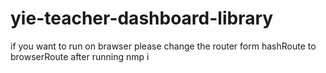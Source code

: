 # yie-teacher-dashboard-library

if you want to run on brawser please change the router form hashRoute to browserRoute
after running nmp i
